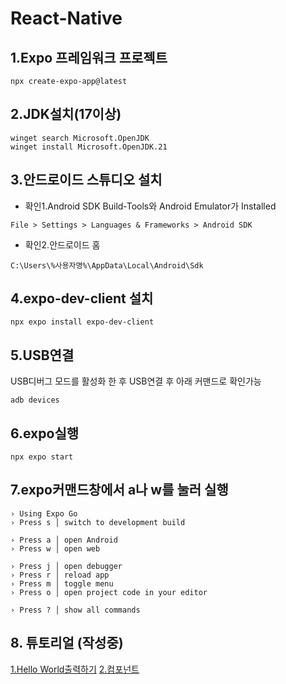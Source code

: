 # React-Native
## 1.Expo 프레임워크 프로젝트
```
npx create-expo-app@latest
```

## 2.JDK설치(17이상)
```
winget search Microsoft.OpenJDK
winget install Microsoft.OpenJDK.21
```

## 3.안드로이드 스튜디오 설치
- 확인1.Android SDK Build-Tools와 Android Emulator가 Installed
```
File > Settings > Languages & Frameworks > Android SDK
```
- 확인2.안드로이드 홈
```
C:\Users\%사용자명%\AppData\Local\Android\Sdk
```

## 4.expo-dev-client 설치
```
npx expo install expo-dev-client
```

## 5.USB연결
USB디버그 모드를 활성화 한 후 USB연결 후 아래 커맨드로 확인가능
```
adb devices
```

## 6.expo실행
```
npx expo start
```

## 7.expo커맨드창에서 a나 w를 눌러 실행
```
› Using Expo Go
› Press s │ switch to development build

› Press a │ open Android
› Press w │ open web

› Press j │ open debugger
› Press r │ reload app
› Press m │ toggle menu
› Press o │ open project code in your editor

› Press ? │ show all commands
```

## 8. 튜토리얼 (작성중)
[1.Hello World출력하기](docs/1.%20Hello%20World출력하기.md)
[2.컴포넌트](docs/2.%20컴포넌트.md)
